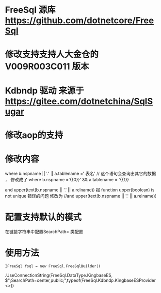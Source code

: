 # FreeSql 源库 https://github.com/dotnetcore/FreeSql



# 修改支持支持人大金仓的V009R003C011 版本
# Kdbndp 驱动 来源于 https://gitee.com/dotnetchina/SqlSugar
# 修改aop的支持
# 修改内容
 where b.nspname || '.' || a.tablename =' 表名'   // 这个语句会查询出其它的数据 ， 修改成了 where b.nspname ='{{0}}' && a.tablename = '{{1}}

 and upper(text(b.nspname || '.' || a.relname))  报 function upper(boolean) is not unique 错误的问题  修改为 //and upper(text(b.nspname || '.' || a.relname))

 # 配置支持默认的模式
 在链接字符串中配置SearchPath= 类配置
 
 
# 使用方法
    IFreeSql fsql = new FreeSql.FreeSqlBuilder()
.UseConnectionString(FreeSql.DataType.KingbaseES, $";SearchPath=center,public;",typeof(FreeSql.Kdbndp.KingbaseESProvider<>))
 
